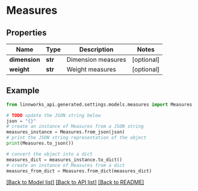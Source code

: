 # Measures


## Properties

Name | Type | Description | Notes
------------ | ------------- | ------------- | -------------
**dimension** | **str** | Dimension measures | [optional] 
**weight** | **str** | Weight measures | [optional] 

## Example

```python
from linnworks_api.generated.settings.models.measures import Measures

# TODO update the JSON string below
json = "{}"
# create an instance of Measures from a JSON string
measures_instance = Measures.from_json(json)
# print the JSON string representation of the object
print(Measures.to_json())

# convert the object into a dict
measures_dict = measures_instance.to_dict()
# create an instance of Measures from a dict
measures_from_dict = Measures.from_dict(measures_dict)
```
[[Back to Model list]](../README.md#documentation-for-models) [[Back to API list]](../README.md#documentation-for-api-endpoints) [[Back to README]](../README.md)



